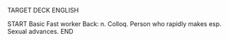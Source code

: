 TARGET DECK
ENGLISH

START
Basic
Fast worker
Back: n. Colloq. Person who rapidly makes esp. Sexual advances.
END

